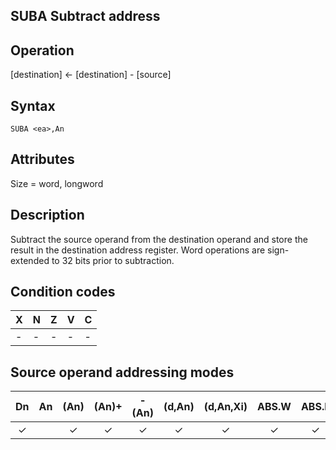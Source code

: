 ## SUBA Subtract address

## Operation
[destination] ← [destination] - [source]

## Syntax
```assembly
SUBA <ea>,An
```

## Attributes
Size = word, longword

## Description
Subtract the source operand from the destination operand and
store the result in the destination address register. Word
operations are sign-extended to 32 bits prior to subtraction.

## Condition codes
|X|N|Z|V|C|
|--|--|--|--|--|
|-|-|-|-|-|

## Source operand addressing modes
|Dn|An|(An)|(An)+|-(An)|(d,An)|(d,An,Xi)|ABS.W|ABS.L|(d,PC)|(d,PC,Xn)|imm|
|:-:|:-:|:-:|:-:|:-:|:-:|:-:|:-:|:-:|:-:|:-:|:-:|
|✓||✓|✓|✓|✓|✓|✓|✓||||

